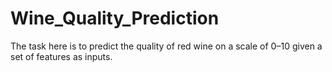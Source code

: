 # Wine_Quality_Prediction
The task here is to predict the quality of red wine on a scale of 0–10 given a set of features as inputs.
